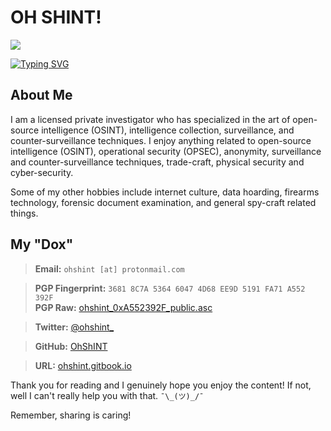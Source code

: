 # **OH SHINT!**

<img src="https://github.com/OhShINT/ohshint.gitbook.io/blob/main/Contact/donvito.png"/>

[![Typing SVG](https://readme-typing-svg.herokuapp.com?duration=6000&lines=HELLO+FRIENDS%2C+WELCOME+TO+MY+GITHUB.;LET'S+GET+SOME+OSINT+GOING+ON+IN+HERE.++)](https://git.io/typing-svg)

## **About Me**

I am a licensed private investigator who has specialized in the art of open-source intelligence (OSINT), intelligence collection, surveillance, and counter-surveillance techniques. 
I enjoy anything related to open-source intelligence (OSINT), operational security (OPSEC), anonymity, surveillance and counter-surveillance techniques, trade-craft, physical security and cyber-security. 

Some of my other hobbies include internet culture, data hoarding, firearms technology, forensic document examination, and general spy-craft related things. 


## **My "Dox"**

> **Email:** `ohshint [at] protonmail.com`

> **PGP Fingerprint:** `3681 8C7A 5364 6047 4D68 EE9D 5191 FA71 A552 392F`   
> **PGP Raw:** [ohshint_0xA552392F_public.asc](https://raw.githubusercontent.com/OhShINT/ohshint.gitbook.io/main/Contact/ohshint_0xA552392F_public.asc)

> **Twitter:** [@ohshint_](https://twitter.com/ohshint_)

> **GitHub:** [OhShINT](https://github.com/ohshint) 

> **URL:** [ohshint.gitbook.io](https://ohshint.gitbook.io/oh-shint-its-a-blog/)

Thank you for reading and I genuinely hope you enjoy the content! If not, well I can't really help you with that. `¯\_(ツ)_/¯`

Remember, sharing is caring!

